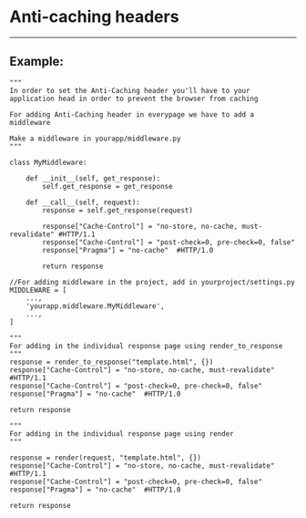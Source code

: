# Anti-caching headers
-------

## Example:

    
	"""
    In order to set the Anti-Caching header you'll have to your application head in order to prevent the browser from caching

    For adding Anti-Caching header in everypage we have to add a middleware

    Make a middleware in yourapp/middleware.py
    """

    class MyMiddleware:

    	def __init__(self, get_response):
        	self.get_response = get_response

    	def __call__(self, request):
        	response = self.get_response(request)

        	response["Cache-Control"] = "no-store, no-cache, must-revalidate" #HTTP/1.1
			response["Cache-Control"] = "post-check=0, pre-check=0, false"
			response["Pragma"] = "no-cache"  #HTTP/1.0
        	
        	return response
   	
   	//For adding middleware in the project, add in yourproject/settings.py
   	MIDDLEWARE = [
    	...,
    	'yourapp.middleware.MyMiddleware',
    	...,
	]	

	"""
	For adding in the individual response page using render_to_response
	"""
	response = render_to_response("template.html", {})
	response["Cache-Control"] = "no-store, no-cache, must-revalidate" #HTTP/1.1
	response["Cache-Control"] = "post-check=0, pre-check=0, false"
	response["Pragma"] = "no-cache"  #HTTP/1.0

	return response
	
	"""
	For adding in the individual response page using render
	"""

	response = render(request, "template.html", {})
	response["Cache-Control"] = "no-store, no-cache, must-revalidate" #HTTP/1.1
	response["Cache-Control"] = "post-check=0, pre-check=0, false"
	response["Pragma"] = "no-cache"  #HTTP/1.0
	
	return response